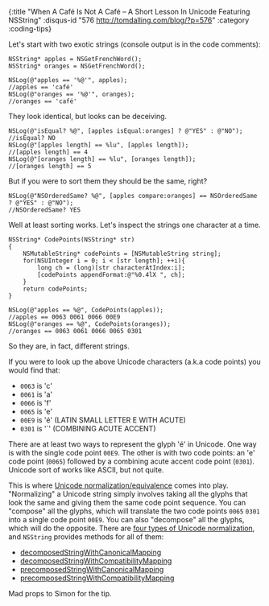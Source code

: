 {:title "When A Café Is Not A Café – A Short Lesson In Unicode Featuring NSString"
 :disqus-id "576 http://tomdalling.com/blog/?p=576"
 :category :coding-tips}

Let's start with two exotic strings (console output is in the code comments):

```objc
NSString* apples = NSGetFrenchWord();
NSString* oranges = NSGetFrenchWord();

NSLog(@"apples == '%@'", apples); 
//apples == 'café'
NSLog(@"oranges == '%@'", oranges); 
//oranges == 'café'
```

They look identical, but looks can be deceiving.

```objc
NSLog(@"isEqual? %@", [apples isEqual:oranges] ? @"YES" : @"NO");
//isEqual? NO
NSLog(@"[apples length] == %lu", [apples length]);
//[apples length] == 4
NSLog(@"[oranges length] == %lu", [oranges length]);
//[oranges length] == 5
```

<!--more-->

But if you were to sort them they should be the same, right?

```objc
NSLog(@"NSOrderedSame? %@", [apples compare:oranges] == NSOrderedSame ? @"YES" : @"NO");
//NSOrderedSame? YES
```

Well at least sorting works. Let's inspect the strings one character at a time.

```objc
NSString* CodePoints(NSString* str)
{
    NSMutableString* codePoints = [NSMutableString string];
    for(NSUInteger i = 0; i < [str length]; ++i){
        long ch = (long)[str characterAtIndex:i];
        [codePoints appendFormat:@"%0.4lX ", ch];
    }
    return codePoints;
}

NSLog(@"apples == %@", CodePoints(apples));
//apples == 0063 0061 0066 00E9
NSLog(@"oranges == %@", CodePoints(oranges));
//oranges == 0063 0061 0066 0065 0301
```

So they are, in fact, different strings. 

If you were to look up the above Unicode characters (a.k.a code points) you
would find that:

 -  `0063` is 'c'
 -  `0061` is 'a'
 -  `0066` is 'f'
 -  `0065` is 'e'
 -  `00E9` is '&#xe9;' (LATIN SMALL LETTER E WITH ACUTE)
 -  `0301` is '&#xb4;' (COMBINING ACUTE ACCENT)

There are at least two ways to represent the glyph '&#xe9;' in Unicode. One way
is with the single code point `00E9`. The other is with two code points: an 'e'
code point (`0065`) followed by a combining acute accent code point (`0301`).
Unicode sort of works like ASCII, but not quite.

This is where [Unicode normalization/equivalence][] comes into play.
"Normalizing" a Unicode string simply involves taking all the glyphs that look
the same and giving them the same code point sequence. You can "compose" all
the glyphs, which will translate the two code points <code>0065</code> `0301`
into a single code point `00E9`. You can also "decompose" all the glyphs, which
will do the opposite. There are [four types of Unicode normalization][], and
`NSString` provides methods for all of them:

 -  [decomposedStringWithCanonicalMapping][] 
 -  [decomposedStringWithCompatibilityMapping][] 
 -  [precomposedStringWithCanonicalMapping][] 
 -  [precomposedStringWithCompatibilityMapping][] 

Mad props to Simon for the tip.

[Unicode normalization/equivalence]: http://en.wikipedia.org/wiki/Unicode_normalization
[four types of Unicode normalization]: http://unicode.org/reports/tr15/
[decomposedStringWithCanonicalMapping]: https://developer.apple.com/library/mac/documentation/Cocoa/Reference/Foundation/Classes/NSString_Class/Reference/NSString.html#//apple_ref/occ/instm/NSString/decomposedStringWithCanonicalMapping
[decomposedStringWithCompatibilityMapping]: https://developer.apple.com/library/mac/documentation/Cocoa/Reference/Foundation/Classes/NSString_Class/Reference/NSString.html#//apple_ref/occ/instm/NSString/decomposedStringWithCompatibilityMapping
[precomposedStringWithCanonicalMapping]: https://developer.apple.com/library/mac/documentation/Cocoa/Reference/Foundation/Classes/NSString_Class/Reference/NSString.html#//apple_ref/occ/instm/NSString/precomposedStringWithCanonicalMapping
[precomposedStringWithCompatibilityMapping]: https://developer.apple.com/library/mac/documentation/Cocoa/Reference/Foundation/Classes/NSString_Class/Reference/NSString.html#//apple_ref/occ/instm/NSString/precomposedStringWithCompatibilityMapping

